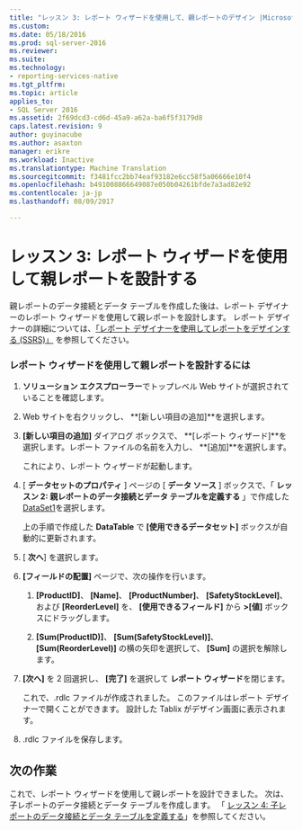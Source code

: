 ```yaml
---
title: "レッスン 3: レポート ウィザードを使用して、親レポートのデザイン |Microsoft ドキュメント"
ms.custom: 
ms.date: 05/18/2016
ms.prod: sql-server-2016
ms.reviewer: 
ms.suite: 
ms.technology:
- reporting-services-native
ms.tgt_pltfrm: 
ms.topic: article
applies_to:
- SQL Server 2016
ms.assetid: 2f69dcd3-cd6d-45a9-a62a-ba6f5f3179d8
caps.latest.revision: 9
author: guyinacube
ms.author: asaxton
manager: erikre
ms.workload: Inactive
ms.translationtype: Machine Translation
ms.sourcegitcommit: f3481fcc2bb74eaf93182e6cc58f5a06666e10f4
ms.openlocfilehash: b491008866649087e050b04261bfde7a3ad82e92
ms.contentlocale: ja-jp
ms.lasthandoff: 08/09/2017

---
```

# <a name="lesson-3-design-the-parent-report-using-the-report-wizard"></a>レッスン 3: レポート ウィザードを使用して親レポートを設計する
親レポートのデータ接続とデータ テーブルを作成した後は、レポート デザイナーのレポート ウィザードを使用して親レポートを設計します。 レポート デザイナーの詳細については、[「レポート デザイナーを使用してレポートをデザインする (SSRS)」](../reporting-services/tools/design-reporting-services-paginated-reports-with-report-designer-ssrs.md) を参照してください。  
  
### <a name="to-design-the-parent-report-using-the-report-wizard"></a>レポート ウィザードを使用して親レポートを設計するには  
  
1.  **ソリューション エクスプローラー**でトップレベル Web サイトが選択されていることを確認します。  
  
2.  Web サイトを右クリックし、 **[新しい項目の追加]**を選択します。  
  
3.  **[新しい項目の追加]** ダイアログ ボックスで、 **[レポート ウィザード]**を選択します。レポート ファイルの名前を入力し、 **[追加]**を選択します。  
  
    これにより、レポート ウィザードが起動します。  
  
4.  [ **データセットのプロパティ** ] ページの [ **データ ソース** ] ボックスで、「 **レッスン 2: 親レポートのデータ接続とデータ テーブルを定義する** 」で作成した [DataSet1](../reporting-services/lesson-2-define-a-data-connection-and-data-table-for-parent-report.md)を選択します。  
  
    上の手順で作成した **DataTable** で **[使用できるデータセット]** ボックスが自動的に更新されます。  
  
5.  [ **次へ**] を選択します。  
  
6.  **[フィールドの配置]** ページで、次の操作を行います。  
  
    1.  **[ProductID]**、 **[Name]**、 **[ProductNumber]**、 **[SafetyStockLevel]**、および **[ReorderLevel]** を、 **[使用できるフィールド]** から **&gt;[値]** ボックスにドラッグします。  
  
    2.  **[Sum(ProductID)]**、 **[Sum(SafetyStockLevel)]**、 **[Sum(ReorderLevel)]** の横の矢印を選択して、 **[Sum]** の選択を解除します。  
  
7.  **[次へ]** を 2 回選択し、 **[完了]** を選択して **レポート ウィザード**を閉じます。  
  
    これで、.rdlc ファイルが作成されました。 このファイルはレポート デザイナーで開くことができます。 設計した Tablix がデザイン画面に表示されます。  
  
8.  .rdlc ファイルを保存します。  
  
## <a name="next-task"></a>次の作業  
これで、レポート ウィザードを使用して親レポートを設計できました。 次は、子レポートのデータ接続とデータ テーブルを作成します。 「 [レッスン 4: 子レポートのデータ接続とデータ テーブルを定義する](../reporting-services/lesson-4-define-a-data-connection-and-data-table-for-child-report.md)」を参照してください。  
  
  
  


